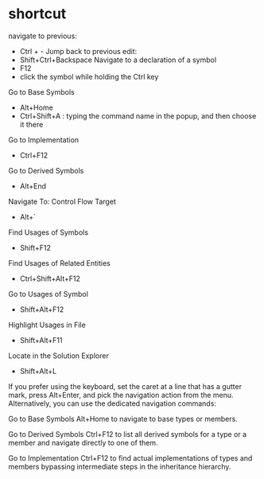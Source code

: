 #  shortcut

navigate to previous: 
-   Ctrl + -
Jump back to previous edit: 
-   Shift+Ctrl+Backspace
Navigate to a declaration of a symbol 
-   F12
-   click the symbol while holding the Ctrl key

Go to Base Symbols
-   Alt+Home
-   Ctrl+Shift+A : typing the command name in the popup, and then choose it there

Go to Implementation
-   Ctrl+F12

Go to Derived Symbols
-   Alt+End

Navigate To: Control Flow Target
-   Alt+`

Find Usages of Symbols
-   Shift+F12

Find Usages of Related Entities
-   Ctrl+Shift+Alt+F12

Go to Usages of Symbol
-   Shift+Alt+F12

Highlight Usages in File
-   Shift+Alt+F11

Locate in the Solution Explorer
-   Shift+Alt+L
  

If you prefer using the keyboard, set the caret at a line that has a gutter mark, press Alt+Enter, and pick the navigation action from the menu. Alternatively, you can use the dedicated navigation commands:

Go to Base Symbols Alt+Home to navigate to base types or members.

Go to Derived Symbols Ctrl+F12 to list all derived symbols for a type or a member and navigate directly to one of them.

Go to Implementation Ctrl+F12 to find actual implementations of types and members bypassing intermediate steps in the inheritance hierarchy.

